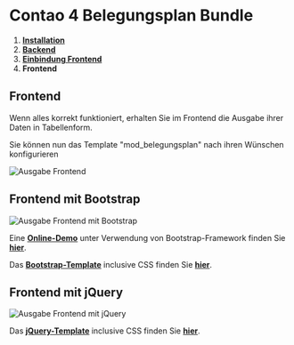 # Contao 4 Belegungsplan Bundle

1. [**Installation**](installation.md)
2. [**Backend**](backend.md)
3. [**Einbindung Frontend**](einbindung-frontend.md)
4. **Frontend**

## Frontend

Wenn alles korrekt funktioniert, erhalten Sie im Frontend die Ausgabe ihrer Daten in Tabellenform.

Sie können nun das Template "mod_belegungsplan" nach ihren Wünschen konfigurieren

![Ausgabe Frontend](https://belegungsplan.sachsen-it.de/belegungsplan-bundle-13.jpg)

## Frontend mit Bootstrap

![Ausgabe Frontend mit Bootstrap](https://belegungsplan.sachsen-it.de/belegungsplan-bundle-14.png)

Eine [**Online-Demo**](http://www.waldeck-ruegen.de/belegungsplan.html) unter Verwendung von Bootstrap-Framework finden Sie [**hier**](http://www.waldeck-ruegen.de/belegungsplan.html).


Das [**Bootstrap-Template**](https://github.com/Mailwurm/mod_belegungsplan_bootstrap) inclusive CSS finden Sie [**hier**](https://github.com/Mailwurm/mod_belegungsplan_bootstrap).

## Frontend mit jQuery

![Ausgabe Frontend mit jQuery](https://belegungsplan.sachsen-it.de/belegungsplan-bundle-15.png)

Das [**jQuery-Template**](https://github.com/Mailwurm/mod_belegungsplan_jquery) inclusive CSS finden Sie [**hier**](https://github.com/Mailwurm/mod_belegungsplan_jquery).
